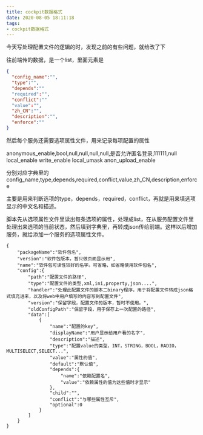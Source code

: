 ```yaml
---
title: cockpit数据格式
date: 2020-08-05 18:11:18
tags:
- cockpit数据格式
---
```


今天写处理配置文件的逻辑的时，发现之前的有些问题，就给改了下

往前端传的数据，是一个list，里面元素是

```json
{
  "config_name":"",
  "type":"",
  "depends":""
  "required":"",
  "conflict":""
  "value":"",
  "zh_CN":"",
  "description":"", 
  "enforce":""
}
```

然后每个服务还需要选项属性文件，用来记录每项配置的属性

  anonymous_enable,bool,null,null,null,null,是否允许匿名登录,111111,null
  local_enable
  write_enable
  local_umask
  anon_upload_enable

分别对应字典里的config_name,type,depends,required,conflict,value,zh_CN,description,enforce 

主要是用来判断选项的type，depends，required，conflict，再就是用来填选项显示的中文名和描述。

脚本先从选项属性文件里读出每条选项的属性，处理成list，在从服务配置文件里处理出来选项的当前状态，然后填到字典里，再转成json传给前端。这样以后增加服务，就给添加一个服务的选项属性文件。





```
{
    "packageName":"软件包名",
    "version":"软件包版本，暂只做页面显示用",
    "name":"软件包可读性较好的名字。可省略，如省略使用软件包名",
    "config":{
        "path":"配置文件的路径",
        "type":"配置文件的类型,xml,ini,property,json....",
        "handler":"处理此配置文件的脚本二binary程序，用于将配置文件转成json格式填充进来，以及将web中用户填写的内容写到配置文件",
        "version":"保留字段，配置文件的版本，暂时不使用。",
        "oldConfigPath":"保留字段，用于保存上一次配置的路径",
        "data":[
            {
                "name":"配置的key",
                "displayName":"用户显示给用户看的名字",
                "description":"描述",
                "type":"配置value的类型，INT，STRING，BOOL，RADIO，MULTISELECT,SELECT...",
                "value":"属性的值",
                "default":"默认值",
                "depends":{
                    "name":"依赖配置名",
                    "value":"依赖属性的值为这些值时才显示"
                },
                "child":"",
                "conflict":"与哪些属性互斥",
                "optional":0
            }
        ]
    }
}
```

